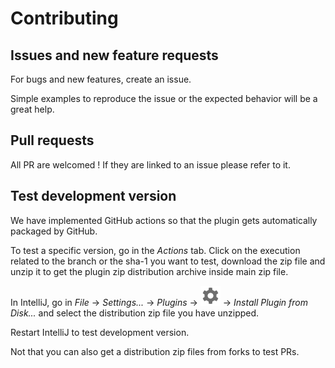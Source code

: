 # Contributing

## Issues and new feature requests

For bugs and new features, create an issue.

Simple examples to reproduce the issue or the expected behavior will be a great help.

## Pull requests

All PR are welcomed !
If they are linked to an issue please refer to it.

## Test development version

We have implemented GitHub actions so that the plugin gets automatically packaged by GitHub.

To test a specific version, go in the *Actions* tab. Click on the execution related to the branch or the sha-1 you want to test,
download the zip file and unzip it to get the plugin zip distribution archive inside main zip file.

In IntelliJ, go in *File* -> *Settings...* -> *Plugins* -> ![configuration icon](https://raw.githubusercontent.com/JetBrains/intellij-community/master/platform/icons/src/general/gearPlain.svg?sanitize=true) -> *Install Plugin from Disk...* and select the distribution zip file you have unzipped.

Restart IntelliJ to test development version.

Not that you can also get a distribution zip files from forks to test PRs.
